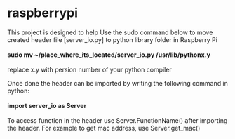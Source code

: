 # raspberrypi
This project is designed to help 
Use the sudo command below to move created header file [server_io.py] to python library folder in Raspberry Pi
<br>
<br>
<b>sudo mv ~/place_where_its_located/server_io.py /usr/lib/pythonx.y</b>
<br>
<br>
replace x.y with persion number of your python compiler
<br>

Once done the header can be imported by writing the following command in python:<br><br>
<b>import server_io as Server</b>
<br><br>
To access function in the header use Server.FunctionName() after importing the header. 
For example to get mac address, use Server.get_mac()
